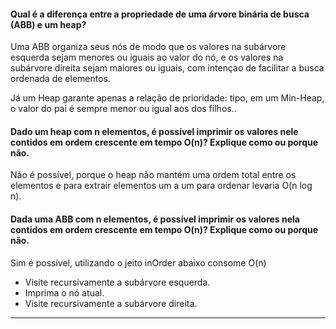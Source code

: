 #### Qual é a diferença entre a propriedade de uma árvore binária de busca (ABB) e um heap? 

Uma ABB organiza seus nós de modo que os valores na subárvore esquerda sejam menores ou iguais ao valor do nó, e os valores na subárvore direita sejam maiores ou iguais, com intençao de facilitar a busca ordenada de elementos. 

Já um Heap garante apenas a relação de prioridade: tipo, em um Min-Heap, o valor do pai é sempre menor ou igual aos dos filhos..


#### Dado um heap com n elementos, é possível imprimir os valores nele contidos em ordem crescente em tempo O(n)? Explique como ou porque não.

Não é possível, porque o heap não mantém uma ordem total entre os elementos e para extrair elementos um a um para ordenar levaria O(n log n).


#### Dada uma ABB com n elementos, é possível imprimir os valores nela contidos em ordem crescente em tempo O(n)? Explique como ou porque não.

Sim é possivel, utilizando o jeito inOrder abaixo consome O(n)
  - Visite recursivamente a subárvore esquerda.
  - Imprima o nó atual.
  - Visite recursivamente a subárvore direita.


---